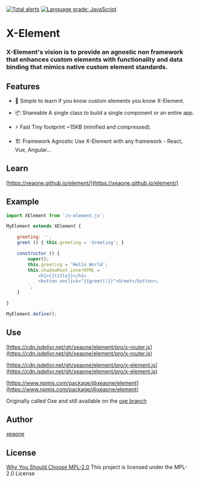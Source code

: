 [![Total alerts](https://img.shields.io/lgtm/alerts/g/xeaone/element.svg?logo=lgtm&logoWidth=20)](https://lgtm.com/projects/g/xeaone/element/alerts/)
[![Language grade: JavaScript](https://img.shields.io/lgtm/grade/javascript/g/xeaone/element.svg?logo=lgtm&logoWidth=20)](https://lgtm.com/projects/g/xeaone/element/context:javascript)

# X-Element

### X-Element's vision is to provide an agnostic non framework that enhances custom elements with functionality and data binding that mimics native custom element standards.


## Features

- &#128118; Simple to learn if you know custom elements you know X-Element.

- &#128230; Shareable A single class to build a single component or an entire app.

- &#9889; Fast Tiny footprint ~15KB (minified and compressed).

- &#127959; Framework Agnostic Use X-Element with any framework - React, Vue, Angular...


## Learn
[https://xeaone.github.io/element/](https://xeaone.github.io/element/)


## Example
```js
import XElement from '/x-element.js';

MyElement extends XElement {

    greeting: '',
    greet () { this.greeting = 'Greeting'; }

    constructor () {
        super();
        this.greeting = 'Hello World';
        this.shadowRoot.innerHTML = `
            <h1>{{title}}</h1>
            <button onclick="{{greet()}}">Greet</button>;
        `;
    }

}

MyElement.define();
```


## Use
[https://cdn.jsdelivr.net/gh/xeaone/element/pro/x-router.js](https://cdn.jsdelivr.net/gh/xeaone/element/pro/x-router.js)

[https://cdn.jsdelivr.net/gh/xeaone/element/pro/x-element.js](https://cdn.jsdelivr.net/gh/xeaone/element/pro/x-element.js)

[https://www.npmjs.com/package/@xeaone/element](https://www.npmjs.com/package/@xeaone/element)

Originally called Oxe and still available on the [oxe branch](https://github.com/xeaone/element/tree/oxe)


## Author
[xeaone](https://github.com/xeaone)


## License
[Why You Should Choose MPL-2.0](http://veldstra.org/2016/12/09/you-should-choose-mpl2-for-your-opensource-project.html)
This project is licensed under the MPL-2.0 License
